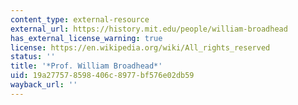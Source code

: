 ```yaml
---
content_type: external-resource
external_url: https://history.mit.edu/people/william-broadhead
has_external_license_warning: true
license: https://en.wikipedia.org/wiki/All_rights_reserved
status: ''
title: '*Prof. William Broadhead*'
uid: 19a27757-8598-406c-8977-bf576e02db59
wayback_url: ''
---
```

